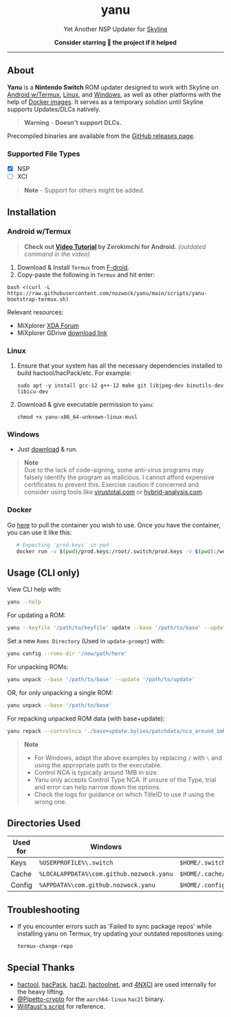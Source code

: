 <div align="center">

# yanu
Yet Another NSP Updater for [Skyline](https://github.com/skyline-emu/skyline)

**Consider starring 🌟 the project if it helped**

</div align="center">

---

## About

**Yanu** is a **Nintendo Switch** ROM updater designed to work with Skyline on [Android w/Termux](https://github.com/nozwock/yanu#android-wtermux), [Linux](https://github.com/nozwock/yanu#linux), and [Windows](https://github.com/nozwock/yanu#windows), as well as other platforms with the help of [Docker images](https://github.com/nozwock/yanu#docker). It serves as a temporary solution until Skyline supports Updates/DLCs natively.

> **Warning** - **Doesn't support DLCs.**

Precompiled binaries are available from the [GitHub releases page](https://github.com/nozwock/yanu/releases).

### Supported File Types
- [x] NSP 
- [ ] XCI

> **Note** - Support for others might be added.

## Installation

### Android w/Termux

> **Check out [Video Tutorial](https://www.youtube.com/watch?v=rsYHWL7G3EI) by Zerokimchi for Android.** _(outdated command in the video)_

1. Download & Install `Termux` from [F-droid](https://f-droid.org/en/packages/com.termux/).
2. Copy-paste the following in `Termux` and hit enter:
  ```console
  bash <(curl -L https://raw.githubusercontent.com/nozwock/yanu/main/scripts/yanu-bootstrap-termux.sh)
  ```

Relevant resources:
- MiXplorer [XDA Forum](https://forum.xda-developers.com/t/app-2-2-mixplorer-v6-x-released-fully-featured-file-manager.1523691/)
- MiXplorer GDrive [download link](https://drive.google.com/drive/folders/1BfeK39boriHy-9q76eXLLqbCwfV17-Gv)


### Linux

1. Ensure that your system has all the necessary dependencies installed to build hactool/hacPack/etc. For example:
   ```console
   sudo apt -y install gcc-12 g++-12 make git libjpeg-dev binutils-dev libicu-dev
   ```
2. Download & give executable permission to `yanu`:
   ```console
   chmod +x yanu-x86_64-unknown-linux-musl
   ```

### Windows

- Just [download](https://github.com/nozwock/yanu/releases) & run.

> **Note**\
> Due to the lack of code-signing, some anti-virus programs may falsely identify the program as malicious. I cannot afford expensive certificates to prevent this. Exercise caution if concerned and consider using tools like [virustotal.com](https://www.virustotal.com) or [hybrid-analysis.com](https://www.hybrid-analysis.com).

### Docker
Go [here](https://github.com/nozwock/yanu/pkgs/container/yanu) to pull the container you wish to use.
Once you have the container, you can use it like this:
   ```sh
      # Expecting 'prod.keys` in pwd
      docker run -v $(pwd)/prod.keys:/root/.switch/prod.keys -v $(pwd):/work ghcr.io/nozwock/yanu update --base '/path/to/base' --update '/path/to/update' 
   ```

## Usage (CLI only)
View CLI help with:
```sh
yanu --help
```

For updating a ROM:
```sh
yanu --keyfile '/path/to/keyfile' update --base '/path/to/base' --update '/path/to/update'
```

Set a new `Roms Directory` (Used in `update-prompt`) with:
```sh
yanu config --roms-dir '/new/path/here'
```

For unpacking ROMs:
```sh
yanu unpack --base '/path/to/base' --update '/path/to/update'
```

OR, for only unpacking a single ROM:
```sh
yanu unpack --base '/path/to/base'
```

For repacking unpacked ROM data (with base+update):
```sh
yanu repack --controlnca './base+update.bylies/patchdata/nca_around_1mb.nca' --titleid 'BaseGameTitleID' --romfsdir './base+update.bylies/romfs' --exefsdir './base+update.bylies/exefs'
```

> **Note**
> - For Windows, adapt the above examples by replacing `/` with `\` and using the appropriate path to the executable.
> - Control NCA is typically around 1MB in size.
> - Yanu only accepts Control Type NCA. If unsure of the Type, trial and error can help narrow down the options.
> - Check the logs for guidance on which TitleID to use if using the wrong one.

## Directories Used

| Used for | Windows | Linux |
| --- | --- | --- |
| Keys | `%USERPROFILE%\.switch` | `$HOME/.switch` |
| Cache | `%LOCALAPPDATA%\com.github.nozwock.yanu` | `$HOME/.cache/com.github.nozwock.yanu` |
| Config | `%APPDATA%\com.github.nozwock.yanu` | `$HOME/.config/com.github.nozwock.yanu` |

## Troubleshooting

- If you encounter errors such as 'Failed to sync package repos' while installing yanu on Termux, try updating your outdated repositories using:
   ```sh
   termux-change-repo
   ```

## Special Thanks

- [hactool](https://github.com/SciresM/hactool), [hacPack](https://github.com/The-4n/hacPack), [hac2l](https://github.com/Atmosphere-NX/hac2l), [hactoolnet](https://github.com/Thealexbarney/LibHac), and [4NXCI](https://github.com/The-4n/4NXCI) are used internally for the heavy lifting.
- [@Pipetto-crypto](https://github.com/Pipetto-crypto) for the `aarch64-linux` `hac2l` binary.
- [Willfaust's script](https://gist.github.com/willfaust/fb90dec409b8918290012031f09a78ef) for reference.
